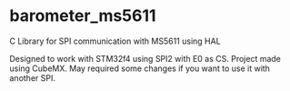 # barometer_ms5611
C Library for SPI communication with MS5611 using HAL

Designed to work with STM32f4 using SPI2 with E0 as CS.
Project made using CubeMX. May required some changes if you want to use it with another SPI.
